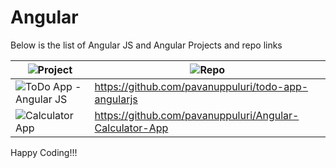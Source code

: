 # Angular

Below is the list of Angular JS and Angular Projects and repo links

| ![Project](https://img.shields.io/badge/Project-blue.svg)      | ![Repo](https://img.shields.io/badge/Repo-blue.svg)         |
|--------------|------------------|
| ![ToDo App - Angular JS](https://img.shields.io/badge/ToDo%20App%20Angular%20JS-red.svg)        | https://github.com/pavanuppuluri/todo-app-angularjs           |
| ![Calculator App](https://img.shields.io/badge/Calculator%20App%20Angular-red.svg)        |      https://github.com/pavanuppuluri/Angular-Calculator-App     |


Happy Coding!!!

